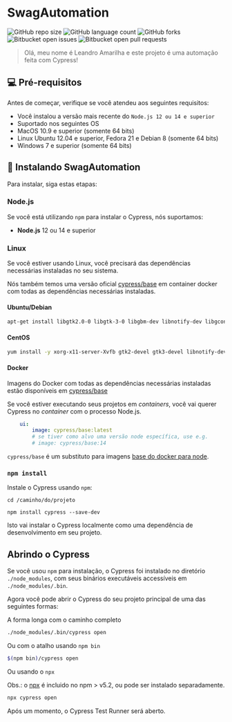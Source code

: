 # SwagAutomation

![GitHub repo size](https://img.shields.io/github/repo-size/Leoamarilha/README-template?style=for-the-badge)
![GitHub language count](https://img.shields.io/github/languages/count/Leoamarilha/README-template?style=for-the-badge)
![GitHub forks](https://img.shields.io/github/forks/Leoamarilha/README-template?style=for-the-badge)
![Bitbucket open issues](https://img.shields.io/bitbucket/issues/Leoamarilha/README-template?style=for-the-badge)
![Bitbucket open pull requests](https://img.shields.io/bitbucket/pr-raw/Leoamarilha/README-template?style=for-the-badge)

> Olá, meu nome é Leandro Amarilha e este projeto é uma automação feita com Cypress!

## 💻 Pré-requisitos

Antes de começar, verifique se você atendeu aos seguintes requisitos:

* Você instalou a versão mais recente do `Node.js 12 ou 14 e superior`
* Suportado nos seguintes OS
* MacOS 10.9 e superior (somente 64 bits)
* Linux Ubuntu 12.04 e superior, Fedora 21 e Debian 8 (somente 64 bits)
* Windows 7 e superior (somente 64 bits)

## 🚀 Instalando SwagAutomation
Para instalar, siga estas etapas:

### Node.js

Se você está utilizando `npm` para instalar o Cypress, nós suportamos:

- **Node.js** 12 ou 14 e superior

### Linux

Se você estiver usando Linux, você precisará das dependências necessárias
instaladas no seu sistema.

Nós também temos uma versão oficial [cypress/base](https://hub.docker.com/r/cypress/base/) em container docker com todas
as dependências necessárias instaladas.

#### Ubuntu/Debian

```bash
apt-get install libgtk2.0-0 libgtk-3-0 libgbm-dev libnotify-dev libgconf-2-4 libnss3 libxss1 libasound2 libxtst6 xauth xvfb
```

#### CentOS

```bash
yum install -y xorg-x11-server-Xvfb gtk2-devel gtk3-devel libnotify-devel GConf2 nss libXScrnSaver alsa-lib
```

#### Docker 

Imagens do Docker com todas as dependências necessárias instaladas estão disponíveis em [cypress/base](https://github.com/cypress-io/cypress-docker-images)

Se você estiver executando seus projetos em *containers*, você vai querer Cypress no *container* com o processo Node.js.

```yaml
    ui:
        image: cypress/base:latest
        # se tiver como alvo uma versão node específica, use e.g.
        # image: cypress/base:14
```

`cypress/base` é um substituto para imagens [base do docker para node](https://hub.docker.com/_/node/).

### `npm install`

Instale o Cypress usando `npm`:

```shell
cd /caminho/do/projeto
```

```shell
npm install cypress --save-dev
```

Isto vai instalar o Cypress localmente como uma dependência de desenvolvimento em seu projeto.

## Abrindo o Cypress

Se você usou `npm` para instalação, o Cypress foi instalado
no diretório `./node_modules`, com seus binários executáveis accessíveis
em `./node_modules/.bin`.

Agora você pode abrir o Cypress do seu projeto principal de uma
das seguintes formas:

A forma longa com o caminho completo

```bash
./node_modules/.bin/cypress open
```

Ou com o atalho usando `npm bin`

```bash
$(npm bin)/cypress open
```

Ou usando o `npx`

Obs.: o [npx](https://www.npmjs.com/package/npx) é incluido no npm > v5.2,
ou pode ser instalado separadamente.

```bash
npx cypress open
```

Após um momento, o Cypress Test Runner será aberto.
